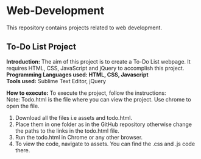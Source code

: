 # Web-Development
This repository contains projects related to web development.

## To-Do List Project  
**Introduction:** The aim of this project is to create a To-Do List webpage. It requires HTML, CSS, JavaScript and jQuery to accomplish this project.  
**Programming Languages used: HTML, CSS, Javascript**  
**Tools used:** Sublime Text Editor, jQuery    

**How to execute:** To execute the project, follow the instructions:  
Note: Todo.html is the file where you can view the project. Use chrome to open the file.  
1. Download all the files i.e assets and todo.html.   
2. Place them in one folder as in the GitHub repository otherwise change the paths to the links in the todo.html file.  
3. Run the todo.html in Chrome or any other browser.  
4. To view the code, navigate to assets. You can find the .css and .js code there.  

